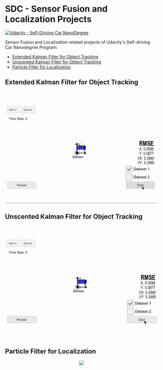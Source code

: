 ﻿# SDC - Sensor Fusion and Localization Projects
[![Udacity - Self-Driving Car NanoDegree](https://s3.amazonaws.com/udacity-sdc/github/shield-carnd.svg)](http://www.udacity.com/drive)

Sensor Fusion and Localization related projects of Udacity's Self-driving Car Nanodegree Program:  
* [Extended Kalman Filter for Object Tracking](./ExtendedKalmanFilter/)
* [Unscented Kalman Filter for Object Tracking](./UnscentedKalmanFilter/)
* [Particle Filter for Localization](./ParticleFilter/)

## Extended Kalman Filter for Object Tracking

<p align="center">
  <img src="./ExtendedKalmanFilter/ekf.gif">
</p>

## Unscented Kalman Filter for Object Tracking

<p align="center">
  <img src="./UnscentedKalmanFilter/ukf.gif">
</p>

## Particle Filter for Localization

<p align="center">
  <img src="./ParticleFilter/pf.png">
</p>
